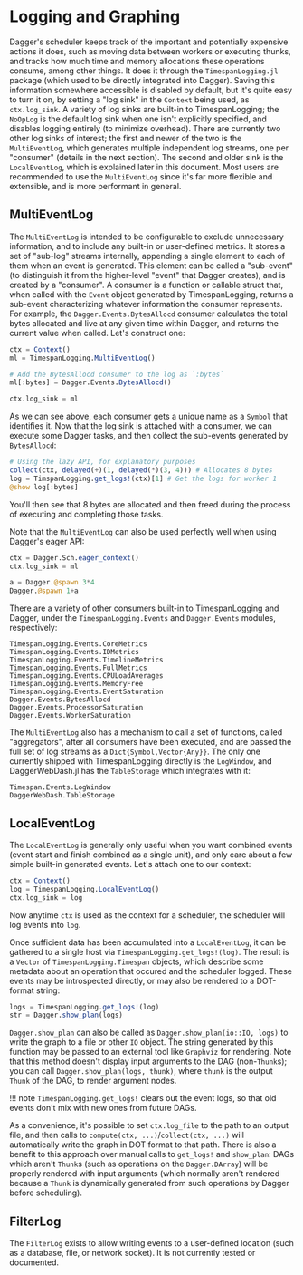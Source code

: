 # Logging and Graphing

Dagger's scheduler keeps track of the important and potentially expensive
actions it does, such as moving data between workers or executing thunks, and
tracks how much time and memory allocations these operations consume, among
other things. It does it through the `TimespanLogging.jl` package (which used
to be directly integrated into Dagger). Saving this information somewhere
accessible is disabled by default, but it's quite easy to turn it on, by
setting a "log sink" in the `Context` being used, as `ctx.log_sink`. A variety
of log sinks are built-in to TimespanLogging; the `NoOpLog` is the default log
sink when one isn't explicitly specified, and disables logging entirely (to
minimize overhead). There are currently two other log sinks of interest; the
first and newer of the two is the `MultiEventLog`, which generates multiple
independent log streams, one per "consumer" (details in the next section). The
second and older sink is the `LocalEventLog`, which is explained later in this
document. Most users are recommended to use the `MultiEventLog` since it's far
more flexible and extensible, and is more performant in general.

## MultiEventLog

The `MultiEventLog` is intended to be configurable to exclude unnecessary
information, and to include any built-in or user-defined metrics. It stores a
set of "sub-log" streams internally, appending a single element to each of them
when an event is generated. This element can be called a "sub-event" (to
distinguish it from the higher-level "event" that Dagger creates), and is
created by a "consumer". A consumer is a function or callable struct that, when
called with the `Event` object generated by TimespanLogging, returns a sub-event
characterizing whatever information the consumer represents. For example, the
`Dagger.Events.BytesAllocd` consumer calculates the total bytes allocated and
live at any given time within Dagger, and returns the current value when
called. Let's construct one:

```julia
ctx = Context()
ml = TimespanLogging.MultiEventLog()

# Add the BytesAllocd consumer to the log as `:bytes`
ml[:bytes] = Dagger.Events.BytesAllocd()

ctx.log_sink = ml
```

As we can see above, each consumer gets a unique name as a `Symbol` that
identifies it. Now that the log sink is attached with a consumer, we can
execute some Dagger tasks, and then collect the sub-events generated by
`BytesAllocd`:

```julia
# Using the lazy API, for explanatory purposes
collect(ctx, delayed(+)(1, delayed(*)(3, 4))) # Allocates 8 bytes
log = TimspanLogging.get_logs!(ctx)[1] # Get the logs for worker 1
@show log[:bytes]
```

You'll then see that 8 bytes are allocated and then freed during the process of
executing and completing those tasks.

Note that the `MultiEventLog` can also be used perfectly well when using
Dagger's eager API:

```julia
ctx = Dagger.Sch.eager_context()
ctx.log_sink = ml

a = Dagger.@spawn 3*4
Dagger.@spawn 1+a
```

There are a variety of other consumers built-in to TimespanLogging and Dagger,
under the `TimespanLogging.Events` and `Dagger.Events` modules, respectively:

```@docs
TimespanLogging.Events.CoreMetrics
TimespanLogging.Events.IDMetrics
TimespanLogging.Events.TimelineMetrics
TimespanLogging.Events.FullMetrics
TimespanLogging.Events.CPULoadAverages
TimespanLogging.Events.MemoryFree
TimespanLogging.Events.EventSaturation
Dagger.Events.BytesAllocd
Dagger.Events.ProcessorSaturation
Dagger.Events.WorkerSaturation
```

The `MultiEventLog` also has a mechanism to call a set of functions, called
"aggregators", after all consumers have been executed, and are passed the full
set of log streams as a `Dict{Symbol,Vector{Any}}`. The only one currently
shipped with TimespanLogging directly is the `LogWindow`, and DaggerWebDash.jl
has the `TableStorage` which integrates with it:

```@docs
Timespan.Events.LogWindow
DaggerWebDash.TableStorage
```

## LocalEventLog

The `LocalEventLog` is generally only useful when you want combined events
(event start and finish combined as a single unit), and only care about a few
simple built-in generated events. Let's attach one to our context:

```julia
ctx = Context()
log = TimespanLogging.LocalEventLog()
ctx.log_sink = log
```

Now anytime `ctx` is used as the context for a scheduler, the scheduler will
log events into `log`.

Once sufficient data has been accumulated into a `LocalEventLog`, it can be
gathered to a single host via `TimespanLogging.get_logs!(log)`. The result is a
`Vector` of `TimespanLogging.Timespan` objects, which describe some metadata
about an operation that occured and the scheduler logged. These events may be
introspected directly, or may also be rendered to a DOT-format string:

```julia
logs = TimespanLogging.get_logs!(log)
str = Dagger.show_plan(logs)
```

`Dagger.show_plan` can also be called as `Dagger.show_plan(io::IO, logs)` to
write the graph to a file or other `IO` object. The string generated by this
function may be passed to an external tool like `Graphviz` for rendering. Note
that this method doesn't display input arguments to the DAG (non-`Thunk`s);
you can call `Dagger.show_plan(logs, thunk)`, where `thunk` is the output
`Thunk` of the DAG, to render argument nodes.

!!! note
    `TimespanLogging.get_logs!` clears out the event logs, so that old events
    don't mix with new ones from future DAGs.

As a convenience, it's possible to set `ctx.log_file` to the path to an output
file, and then calls to `compute(ctx, ...)`/`collect(ctx, ...)` will
automatically write the graph in DOT format to that path. There is also a
benefit to this approach over manual calls to `get_logs!` and `show_plan`: DAGs
which aren't `Thunk`s (such as operations on the `Dagger.DArray`) will be
properly rendered with input arguments (which normally aren't rendered because
a `Thunk` is dynamically generated from such operations by Dagger before
scheduling).

## FilterLog

The `FilterLog` exists to allow writing events to a user-defined location (such
as a database, file, or network socket). It is not currently tested or
documented.
